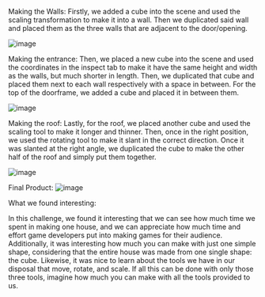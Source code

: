 Making the Walls: 
Firstly, we added a cube into the scene and used the scaling transformation to make it into a wall. Then we duplicated said wall and placed them as the three walls that are adjacent to the door/opening.

![image](https://github.com/user-attachments/assets/209ee3b6-c525-4442-9997-55a3e36de45e)


Making the entrance:
Then, we placed a new cube into the scene and used the coordinates in the inspect tab to make it have the same height and width as the walls, but much shorter in length.
Then, we duplicated that cube and placed them next to each wall respectively with a space in between. For the top of the doorframe, we added a cube and placed it in between them.

![image](https://github.com/user-attachments/assets/2e7afd25-c14c-4768-96e0-7e66a2a1a435)


Making the roof:
Lastly, for the roof, we placed another cube and used the scaling tool to make it longer and thinner.
Then, once in the right position, we used the rotating tool to make it slant in the correct direction.
Once it was slanted at the right angle, we duplicated the cube to make the other half of the roof and simply put them together. 

![image](https://github.com/user-attachments/assets/f3896d6e-d9d5-42e3-b967-251997fb8ee7)

Final Product: 
![image](https://github.com/user-attachments/assets/01375f55-fa54-48cf-af95-a948dabaafca)

What we found interesting:

In this challenge, we found it interesting that we can see how much time we spent in making one house, 
and we can appreciate how much time and effort game developers put into making games for their audience. 
Additionally, it was interesting how much you can make with just one simple shape, considering that 
the entire house was made from one single shape: the cube. Likewise,  it was nice to learn about the
tools we have in our disposal that move, rotate, and scale. If all this can be done with only those 
three tools, imagine how much you can make with all the tools provided to us.
